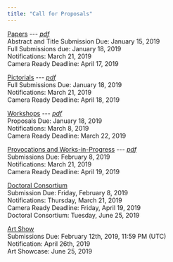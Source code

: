 ```yaml
---
title: "Call for Proposals"
---
```


[Papers](/papers/) --- <i class="fas fa-file-download">[ pdf](/downloads/papers.pdf)</i> </br>
Abstract and Title Submission Due: January 15, 2019 </br> 
Full Submissions due: January 18, 2019 </br> 
Notifications: March 21, 2019 </br> 
Camera Ready Deadline: April 17, 2019 </br> 

[Pictorials](/pictorials/) --- <i class="fas fa-file-download">[ pdf](/downloads/pictorials.pdf)</i> </br>
Full Submissions Due: January 18, 2019 </br>
Notifications: March 21, 2019 </br>
Camera Ready Deadline: April 18, 2019 </br> 

[Workshops](/workshops/) --- <i class="fas fa-file-download">[ pdf](/downloads/workshops.pdf)</i> </br>
Proposals Due: January 18, 2019 </br>
Notifications: March 8, 2019 </br>
Camera Ready Deadline: March 22, 2019 </br>

[Provocations and Works-in-Progress](/provocations_wips/) --- <i class="fas fa-file-download">[ pdf](/downloads/provocations_wips.pdf)</i> </br>
Submissions Due: February 8,  2019 </br>
Notifications: March 21, 2019 </br>
Camera Ready Deadline: April 19, 2019 </br>

[Doctoral Consortium](/consortium/) </br>
Submission Due: Friday, February 8, 2019 </br>
Notifications: Thursday, March 21, 2019 </br>
Camera Ready Deadline: Friday, April 19, 2019 </br>
Doctoral Consortium: Tuesday, June 25, 2019 </br>

[Art Show](/artshow/)</br>
Submissions Due: February 12th, 2019, 11:59 PM (UTC) </br>
Notification: April 26th, 2019 </br>
Art Showcase: June 25, 2019 </br>
